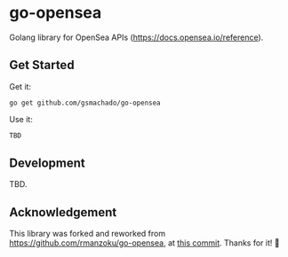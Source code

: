# go-opensea

Golang library for OpenSea APIs (https://docs.opensea.io/reference).

## Get Started

Get it:
```
go get github.com/gsmachado/go-opensea
```

Use it:
```go
TBD
```

## Development

TBD.

## Acknowledgement

This library was forked and reworked from https://github.com/rmanzoku/go-opensea, at 
[this commit](https://github.com/rmanzoku/go-opensea/tree/e0722c7d22bbe26cbf222b9503552d05b44af289). Thanks for it! :tada:
